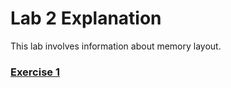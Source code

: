 # Lab 2 Explanation
This lab involves information about memory layout.
### [Exercise 1](https://github.com/JiananDing0/MIT_6.828/edit/master/lab2/Exercise1.md)
